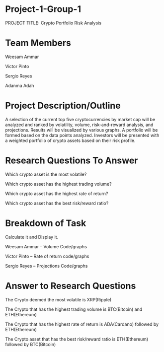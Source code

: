 # Project-1-Group-1

PROJECT TITLE: Crypto Portfolio Risk Analysis

# Team Members
 
Weesam Ammar

Victor Pinto

Sergio Reyes

Adanma Adah 

# Project Description/Outline
A selection of the current top five cryptocurrencies by market cap will be analyzed and ranked by volatility, volume, risk-and-reward analysis, and projections. Results will be visualized by various graphs. A portfolio will be formed based on the data points analyzed. Investors will be presented with a weighted portfolio of crypto assets based on their risk profile.

# Research Questions To Answer
Which crypto asset is the most volatile?

Which crypto asset has the highest trading volume?

Which crypto asset has the highest rate of return?

Which crypto asset has the best risk/reward ratio?


# Breakdown of Task
Calculate it and Display it.

Weesam Ammar – Volume Code/graphs 

Victor Pinto – Rate of return code/graphs

Sergio Reyes – Projections Code/graphs


# Answer to Research Questions

The Crypto deemed the most volatile is XRP(Ripple)

The Crypto that has the highest trading volume is BTC(Bitcoin) and ETH(Ethereum)

The Crypto that has the highest rate of return is ADA(Cardano) followed by ETH(Ethereum)

The Crypto asset that has the best risk/reward ratio is ETH(Ethereum) followed by BTC(Bitcoin)
